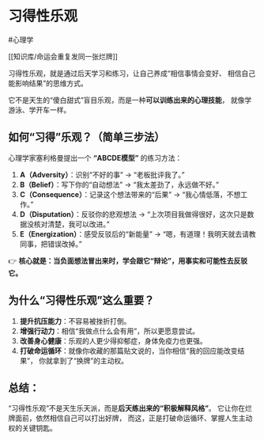 
# 习得性乐观

#心理学 

[[知识库/命运会重复发同一张烂牌]]

习得性乐观，就是通过后天学习和练习，让自己养成“相信事情会变好、
相信自己能影响结果”的思维方式。

它不是天生的“傻白甜式”盲目乐观，而是一种**可以训练出来的心理技能**，
就像学游泳、学开车一样。

## **如何“习得”乐观？（简单三步法）**

心理学家塞利格曼提出一个 **“ABCDE模型”** 的练习方法：

1. **A（Adversity）**：识别“不好的事” → “老板批评我了。”
2. **B（Belief）**：写下你的“自动想法” → “我太差劲了，永远做不好。”
3. **C（Consequence）**：记录这个想法带来的“后果” → “我心情低落，不想工作。”
4. **D（Disputation）**：反驳你的悲观想法
   → “上次项目我做得很好，这次只是数据没核对清楚，我可以改进。”
5. **E（Energization）**：感受反驳后的“新能量”
   → “嗯，有道理！我明天就去请教同事，把错误改掉。”

👉 **核心就是：当负面想法冒出来时，学会跟它“辩论”，用事实和可能性去反驳它。**

## **为什么“习得性乐观”这么重要？**

1. **提升抗压能力**：不容易被挫折打倒。
2. **增强行动力**：相信“我做点什么会有用”，所以更愿意尝试。
3. **改善身心健康**：乐观的人更少得抑郁症，身体免疫力也更强。
4. **打破命运循环**：就像你收藏的那篇贴文说的，当你相信“我的回应能改变结果”，
   你就拿到了“换牌”的主动权。

## **总结**：

“习得性乐观”不是天生乐天派，而是**后天练出来的“积极解释风格”**。
它让你在烂牌面前，依然相信自己可以打出好牌，
而这，正是打破命运循环、掌握人生主动权的关键钥匙。